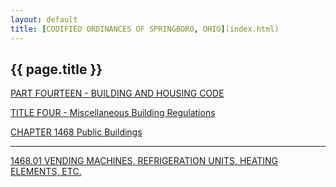 ```yaml
---
layout: default 
title: [CODIFIED ORDINANCES OF SPRINGBORO, OHIO](index.html) 
---
```


{{ page.title }}
----------------

[PART FOURTEEN - BUILDING AND HOUSING CODE](561ca412.html)

[TITLE FOUR - Miscellaneous Building Regulations](5700a412.html)

[CHAPTER 1468 Public Buildings](593aa412.html)

---

[1468.01 VENDING MACHINES, REFRIGERATION UNITS, HEATING ELEMENTS,
ETC.](5945a412.html)
